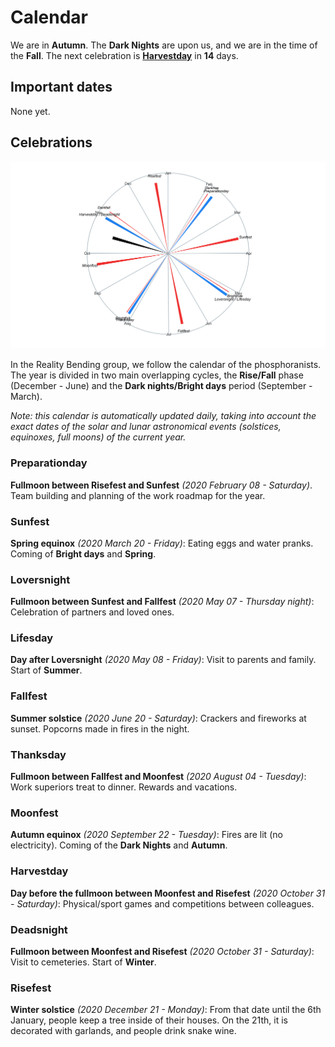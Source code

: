 
# Calendar

We are in **Autumn**. The **Dark Nights** are upon us, and we are in the
time of the **Fall**. The next celebration is
[**Harvestday**](https://github.com/RealityBending/Calendar#Harvestday)
in **14** days.

## Important dates

None yet.

## Celebrations

![](calendar_plot-1.png)<!-- -->

In the Reality Bending group, we follow the calendar of the
phosphoranists. The year is divided in two main overlapping cycles, the
**Rise/Fall** phase (December - June) and the **Dark nights/Bright
days** period (September - March).

*Note: this calendar is automatically updated daily, taking into account
the exact dates of the solar and lunar astronomical events (solstices,
equinoxes, full moons) of the current year.*

### Preparationday

**Fullmoon between Risefest and Sunfest** *(2020 February 08 -
Saturday)*. Team building and planning of the work roadmap for the year.

### Sunfest

**Spring equinox** *(2020 March 20 - Friday)*: Eating eggs and water
pranks. Coming of **Bright days** and **Spring**.

### Loversnight

**Fullmoon between Sunfest and Fallfest** *(2020 May 07 - Thursday
night)*: Celebration of partners and loved ones.

### Lifesday

**Day after Loversnight** *(2020 May 08 - Friday)*: Visit to parents and
family. Start of **Summer**.

### Fallfest

**Summer solstice** *(2020 June 20 - Saturday)*: Crackers and fireworks
at sunset. Popcorns made in fires in the night.

### Thanksday

**Fullmoon between Fallfest and Moonfest** *(2020 August 04 - Tuesday)*:
Work superiors treat to dinner. Rewards and vacations.

### Moonfest

**Autumn equinox** *(2020 September 22 - Tuesday)*: Fires are lit (no
electricity). Coming of the **Dark Nights** and **Autumn**.

### Harvestday

**Day before the fullmoon between Moonfest and Risefest** *(2020 October
31 - Saturday)*: Physical/sport games and competitions between
colleagues.

### Deadsnight

**Fullmoon between Moonfest and Risefest** *(2020 October 31 -
Saturday)*: Visit to cemeteries. Start of **Winter**.

### Risefest

**Winter solstice** *(2020 December 21 - Monday)*: From that date until
the 6th January, people keep a tree inside of their houses. On the 21th,
it is decorated with garlands, and people drink snake wine.
